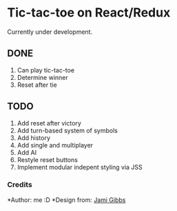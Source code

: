 # Tic-tac-toe on React/Redux

Currently under development.

## DONE
1. Can play tic-tac-toe
2. Determine winner
3. Reset after tie

## TODO
1. Add reset after victory
2. Add turn-based system of symbols
3. Add history
4. Add single and multiplayer
5. Add AI
6. Restyle reset buttons
7. Implement modular indepent styling via JSS

### Credits
*Author: me :D
*Design from: [Jami Gibbs](https://dribbble.com/shots/2653403-Tic-Tac-Toe)